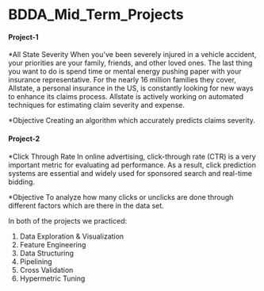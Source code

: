 # BDDA_Mid_Term_Projects


#### Project-1

*All State Severity
When you've been severely injured in a vehicle accident, your priorities are your family, friends, and other loved ones. The last thing you want to do is spend time or mental energy pushing paper with your insurance representative. For the nearly 16 million families they cover, Allstate, a personal insurance in the US, is constantly looking for new ways to enhance its claims process.
Allstate is actively working on automated techniques for estimating claim severity and expense.

*Objective
Creating an algorithm which accurately predicts claims severity.


#### Project-2

*Click Through Rate
In online advertising, click-through rate (CTR) is a very important metric for evaluating ad performance. As a result, click prediction systems are essential and widely used for sponsored search and real-time bidding.

*Objective
To analyze how many clicks or unclicks are done through different factors which are there in the data set.


In both of the projects we practiced:
1. Data Exploration & Visualization
2. Feature Engineering
3. Data Structuring
4. Pipelining
5. Cross Validation
6. Hypermetric Tuning
